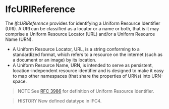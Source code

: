 # IfcURIReference

The _IfcURIReference_ provides for identifying a Uniform Resource Identifier (URI). A URI can be classified as a locator or a name or both, that is it may comprise a Uniform Resource Locator (URL) and/or a Uniform Resource Name (URN).
<!-- end of short definition -->


* A Uniform Resource Locator, URL, is a string conforming to a standardized format, which refers to a resource on the internet (such as a document or an image) by its location.
* A Uniform Resource Name, URN, is intended to serve as persistent, location-independent resource identifier and is designed to make it easy to map other namespaces (that share the properties of URNs) into URN-space.

> NOTE See [RFC 3986](../content/bibliography.htm#RFC-3986) for definition of Uniform Resource Identifier.

> HISTORY New defined datatype in IFC4.
